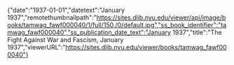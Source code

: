 {"date":"1937-01-01","datetext":"January 1937","remotethumbnailpath":"https://sites.dlib.nyu.edu/viewer/api/image/books/tamwag_fawf000040/1/full/150,/0/default.jpg","ss_book_identifier":"tamwag_fawf000040","ss_publication_date_text":"January 1937","title":"The Fight Against War and Fascism, January 1937","viewerURL":"https://sites.dlib.nyu.edu/viewer/books/tamwag_fawf000040"}